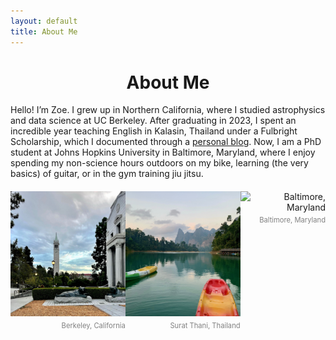 ```yaml
---
layout: default
title: About Me
---
```


<div style="text-align: center;">
  <h1>About Me</h1>
</div>

<div style="text-align: left;">
Hello! I’m Zoe. I grew up in Northern California, where I studied astrophysics and data science at UC Berkeley. After graduating in 2023, I spent an incredible year teaching English in Kalasin, Thailand under a Fulbright Scholarship, which I documented through a <a href="https://zoeko555.wixsite.com/zoeko" target="_blank">personal blog</a>. Now, I am a PhD student at Johns Hopkins University in Baltimore, Maryland, where I enjoy spending my non-science hours outdoors on my bike, learning (the very basics) of guitar, or in the gym training jiu jitsu. 
</div>

<div style="display: flex; justify-content: space-around; margin-top: 20px;">
  <div style="text-align: right;">
    <img src="berk.jpeg" alt="Berkeley, California" style="width: 200px; height: 200px; object-fit: cover;">
    <p style="color: gray; font-size: 0.8em; margin-top: 5px;">Berkeley, California</p>
  </div>
  <div style="text-align: right;">
    <img src="thailand.jpeg" alt="Surat Thani, Thailand" style="width: 200px; height: 200px; object-fit: cover;">
    <p style="color: gray; font-size: 0.8em; margin-top: 5px;">Surat Thani, Thailand</p>
  </div>
  <div style="text-align: right;">
    <img src="balti.jpeg" alt="Baltimore, Maryland" style="width: 200px; height: 200px; object-fit: cover;">
    <p style="color: gray; font-size: 0.8em; margin-top: 5px;">Baltimore, Maryland</p>
  </div>
</div>

